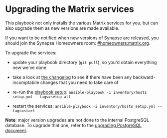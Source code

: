 # Upgrading the Matrix services

This playbook not only installs the various Matrix services for you, but can also upgrade them as new versions are made available.

If you want to be notified when new versions of Synapse are released, you should join the Synapse Homeowners room: [#homeowners:matrix.org](https://matrix.to/#/#homeowners:matrix.org).

To upgrade the services:

- update your playbook directory (`git pull`), so you'd obtain everything new we've done

- take a look at [the changelog](../CHANGELOG.md) to see if there have been any backward-incomptabile changes that you need to take care of

- re-run the [playbook setup](installing.md): `ansible-playbook -i inventory/hosts setup.yml --tags=setup-all`

- restart the services: `ansible-playbook -i inventory/hosts setup.yml --tags=start`

**Note**: major version upgrades are not done to the internal PostgreSQL database. To upgrade that one, refer to the [upgrading PostgreSQL document](maintenance-upgrading-postgres.md).
